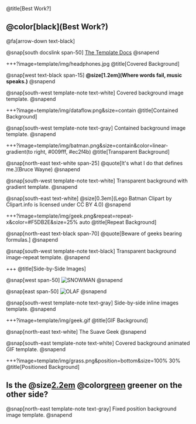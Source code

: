 <!-- ---?image=template/img/pencils.jpg -->
@title[Best Work?]

## @color[black](Best Work?)

@fa[arrow-down text-black]

@snap[south docslink span-50]
[The Template Docs](https://gitpitch.com/docs/the-template)
@snapend


+++?image=template/img/headphones.jpg
@title[Covered Background]

@snap[west text-black span-15]
**@size[1.2em](Where words fail, music speaks.)**
@snapend

@snap[south-west template-note text-white]
Covered background image template.
@snapend


+++?image=template/img/dataflow.png&size=contain
@title[Contained Background]

@snap[south-west template-note text-gray]
Contained background image template.
@snapend


+++?image=template/img/batman.png&size=contain&color=linear-gradient(to right, #009fff, #ec2f4b)
@title[Transparent Background]

@snap[north-east text-white span-25]
@quote[It's what I do that defines me.](Bruce Wayne)
@snapend

@snap[south-west template-note text-white]
Transparent background with gradient template.
@snapend

@snap[south-east text-white]
@size[0.3em](Lego Batman Clipart by Clipart.info is licensed under CC BY 4.0)
@snapend


+++?image=template/img/geek.png&repeat=repeat-x&color=#F5DB2E&size=25% auto
@title[Repeat Background]

@snap[north-east text-black span-70]
@quote[Beware of geeks bearing formulas.]
@snapend

@snap[south-west template-note text-black]
Transparent background image-repeat template.
@snapend


+++
@title[Side-by-Side Images]

@snap[west span-50]
![SNOWMAN](template/img/snowman.gif)
@snapend

@snap[east span-50]
![OLAF](template/img/olaf.png)
@snapend

@snap[south-west template-note text-gray]
Side-by-side inline images template.
@snapend


+++?image=template/img/geek.gif
@title[GIF Background]

@snap[north-east text-white]
The Suave Geek
@snapend

@snap[south-east template-note text-white]
Covered background animated GIF template.
@snapend


+++?image=template/img/grass.png&position=bottom&size=100% 30%
@title[Positioned Background]

## Is the @size[2.2em](grass) @color[green](always) greener on the other side?

@snap[north-east template-note text-gray]
Fixed position background image template.
@snapend
